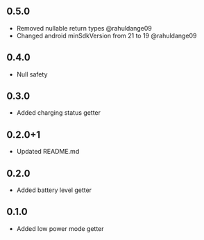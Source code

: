 ## 0.5.0
* Removed nullable return types @rahuldange09
* Changed android minSdkVersion from 21 to 19 @rahuldange09

## 0.4.0

* Null safety

## 0.3.0

* Added charging status getter

## 0.2.0+1

* Updated README.md

## 0.2.0

* Added battery level getter

## 0.1.0

* Added low power mode getter